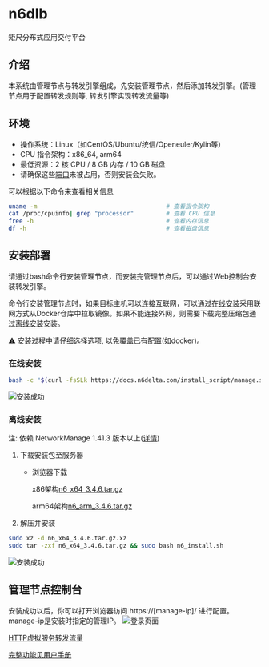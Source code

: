 # n6dlb
矩尺分布式应用交付平台

## 介绍
本系统由管理节点与转发引擎组成，先安装管理节点，然后添加转发引擎。(管理节点用于配置转发规则等, 转发引擎实现转发流量等)

## 环境
* 操作系统：Linux（如CentOS/Ubuntu/统信/Openeuler/Kylin等）
* CPU 指令架构：x86_64, arm64
* 最低资源：2 核 CPU / 8 GB 内存 / 10 GB 磁盘
* 请确保这些[端口](https://docs.n6delta.com/v3.4.6/manual/operation-manual/soft-lb-install/environment.md##端口)未被占用，否则安装会失败。

可以根据以下命令来查看相关信息
``` bash
uname -m                                    # 查看指令架构
cat /proc/cpuinfo| grep "processor"         # 查看 CPU 信息
free -h                                     # 查看内存信息
df -h                                       # 查看磁盘信息
```

## 安装部署

请通过bash命令行安装管理节点，而安装完管理节点后，可以通过Web控制台安装转发引擎。

命令行安装管理节点时，如果目标主机可以连接互联网，可以通过[在线安装](#在线安装)采用联网方式从Docker仓库中拉取镜像。如果不能连接外网，则需要下载完整压缩包通过[离线安装](#离线安装)安装。

<!-- <span style="color: #FFD700;"> </span>-->
⚠️ 安装过程中请仔细选择选项, 以免覆盖已有配置(如docker)。

### 在线安装
```bash
bash -c "$(curl -fsSLk https://docs.n6delta.com/install_script/manage.sh)"
```
![安装成功](https://docs.n6delta.com/v3.4.6/assets/online-install-succ.CA48ZwCW.png)
<!-- sudo bash -c "$(curl -fsSLk https://www.normaedelta.com.cn/n6_install_v344.sh)" -->
### 离线安装
注: 依赖 NetworkManage 1.41.3 版本以上([详情](https://docs.n6delta.com/v3.4.6/manual/operation-manual/soft-lb-install/environment.md#操作系统及NetworkManage版本要求))
1. 下载安装包至服务器
    - 浏览器下载

        x86架构[n6_x64_3.4.6.tar.gz](https://github.com/normaedelta/n6dlb/releases/download/3.4.6/n6_x64_3.4.6.tar.gz.xz)

        arm64架构[n6_arm_3.4.6.tar.gz](https://github.com/normaedelta/n6dlb/releases/download/3.4.6/n6_x64_3.4.6.tar.gz.xz)
2. 解压并安装
```bash
sudo xz -d n6_x64_3.4.6.tar.gz.xz 
sudo tar -zxf n6_x64_3.4.6.tar.gz && sudo bash n6_install.sh
```
![安装成功](https://docs.n6delta.com/v3.4.6/assets/offline-install-succ.C59RKZA1.png)

## 管理节点控制台
安装成功以后，你可以打开浏览器访问 https://[manage-ip]/ 进行配置。manage-ip是安装时指定的管理IP。
![登录页面](https://docs.n6delta.com/v3.4.6/assets/login.BNxD5zVY.png)

[HTTP虚拟服务转发流量](https://docs.n6delta.com/v3.4.6/config/quick-guide/l7-vs-config.html)

[完整功能见用户手册](https://docs.n6delta.com/v3.4.6/manual/operation-manual/slb/virtual-service.html)
